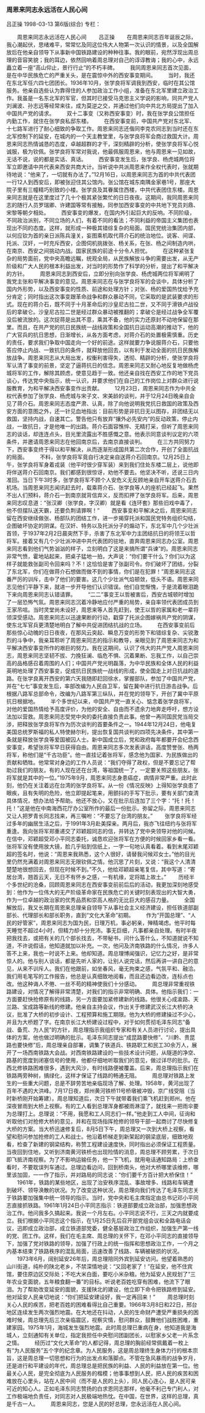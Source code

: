 ### 周恩来同志永远活在人民心间
吕正操
1998-03-13
第6版(综合)
专栏：

　　周恩来同志永远活在人民心间
　　吕正操
　　在周恩来同志百年诞辰之际，我心潮起伏，思绪难平，常常忆及同这位伟大人物第一次认识的情景，以及全国解放后在他亲自领导下从事新中国铁路建设的种种往事。我的眼前，宛然浮现出周总理的音容笑貌；我的耳边，依然回响着周总理对自己的谆谆教诲；我的心中，永远矗立着一座“高山仰止，景行行止”的不朽丰碑。
　　我同周恩来同志首次见面，是在中华民族危亡的严重关头，是在震惊中外的西安事变期间。
　　当时，我还在东北军任六四七团团长。1936年10月，张学良将军调我到西安，临时在其公馆服务。他亲自选些认为靠得住的人参加政治工作小组，准备在东北军里建立政治工作。我虽是一名东北军的军官，但其时已接受马克思主义学说的影响，同共产党人刘澜波、孙志远等经常来往，成为莫逆之交，并通过他们向中共北方局提出了加入中国共产党的请求。
　　双十二事变（又称西安事变）时，我在张学良公馆担任内勤工作，就住在张学良私邸东楼。
　　在西安事变前，中国共产党对东北军、十七路军进行了耐心细致的争取工作。周恩来同志还偕同李克农同志到当时还在东北军控制下的延安，在城内的一个天主教堂里，与张学良将军会商过救国大计。周恩来同志热情诚恳的态度，卓越超群的才干，深刻精辟的分析，使张学良将军心悦诚服，极为钦佩。张学良将军常对我说，他最佩服周恩来，他与周恩来一见如故，无话不说，说的都是实话、真话。
　　西安事变发生后，张学良、杨虎城两位将军立即邀请中共代表来西安共商大计。当听说中共派周恩来作全权代表时，张就期待地说：“他来了，一切就有办法了。”12月16日，以周恩来同志为首的中共代表团一行12人到西安后，即被张迎住其公馆内。张公馆在城东南隅金家巷1号，那座大院子里有三幢精巧别致的小楼。张学良及其眷属住西楼，中共代表团住东楼。周恩来同志就是在这里度过了几十个极其紧张繁忙的日日夜夜。这期间，我同周恩来同志的随行人员罗瑞卿、许建国等常有接触，同参加西安事变的中共地下党员刘鼎、宋黎等朝夕相处。
　　西安事变的爆发，在国内外引起巨大的反响。不同阶级，不同政治派别，不同立场的人们，有着不同的看法；不同利益的帝国主义集团也表现出不同的态度。这样，就形成一种极其错综复杂的局面。国民党统治集团内部，以何应钦为首的亲日派陈兵潼关，妄图乘机取代蒋介石的统治地位。说客、间谍、托派、汉奸，一时充斥西安，企图伺机挑拨张、杨关系，在张、杨之间制造内哄，在南京、西安之间挑动内战。国家民族的前途十分令人担忧。
　　在这种紧张复杂的局势面前，党中央高瞻远瞩，统观全局，从民族解放斗争的需要出发，从无产阶级和广大人民的根本利益出发，对当时的形势作了科学的分析，提出了和平解决的方针。
　　周恩来同志到西安后，立即分别向张学良、杨虎城两位将军阐明了我党主张和平解决事变的意见。周恩来同志在与张学良将军的会谈中，具体分析了国内外形势，以及西安事变的性质、前途和处理方针；对张、杨的爱国热忱给予充分肯定；同时指出这次事变跟革命战争和群众暴动不同，它采取的是武装要求的形式。现在的蒋介石，既不同于十月革命后的沙皇尼古拉二世，又不同于滑铁卢战役后的拿破仑。沙皇尼古拉二世是经过群众暴动被推翻的；拿破仑是经过战争全军覆没后被流放的。这次捉蒋是出其不意，乘其不备，他的实力还原封不动地保留在那里。而且，在共产党的抗日民族统一战线政策和全国抗日运动高潮的推动下，他的广大官兵的抗日思想，日渐增长，从各方面考虑，对蒋介石的处置极需慎重。历史的责任，要求我们争取中国走向一个好的前途。这样就要力争说服蒋介石，只要他答应停止内战、一致抗日的条件，就释放他回去，以有利于发动全面的抗日民族解放战争。周恩来同志从大局出发，权衡利害得失，透彻、精辟的分析，使张学良将军认清了事变的前景，坚定了逼蒋抗日的信念。周恩来同志又耐心地反复地做杨虎城将军的工作，解除其顾虑，使意见趋于一致。他还亲自找在西安工作的地下党员谈心，传达党中央指示，统一认识，并要求他们在自己的工作岗位上对群众进行说服教育，为和平解决西安事变作出贡献。
　　12月23日，周恩来同志作为中共全权代表参加了张学良、杨虎城与宋子文、宋美龄的谈判，并于12月24日晚亲自会见了蒋介石。周恩来同志态度严肃、认真，除了向他说明我党抗日救国的政策及西安方面的意图之外，还一针见血地指出：目前形势是非抗日无以图存，非团结无以救国，坚持内战，自速其亡。警告他只有放弃“攘外必先安内”的反动政策，停止内战，一致抗日，才是他唯一的出路。蒋介石面容憔悴、无精打采，但听了周恩来同志的谈话，却连连点头，目光里流露出不胜感慨之意。他表示同意谈判议定的六项条件，并邀请周恩来同志在他回南京后，去南京直接谈判。
　　在三方共同努力下，西安事变终于得以和平解决，从而逐渐形成国共第二次合作，开创了全面抗战的局面。
　　不料，张学良将军竟自行决定亲自送蒋介石回南京。12月25日上午，张学良将军身着戎装（他平时很少穿军装）来到我们住处东楼二层上，说他即将伴送蒋介石回南京。我们都感到很惊讶，劝他不要去。他坚决不听，还说三日内准回。当日下午3时多，张学良将军不顾个人安危义无反顾地亲自开车送蒋介石去机场。当周恩来同志闻讯赶去时，载乘蒋介石、张学良等人的座机已经起飞。果然不出人们预料，蒋介石一到南京就背信弃义，反而扣押了张学良将军。后来，周恩来同志叹息道：“张汉卿（张学良，字汉卿）就是看《连环套》那些旧戏中毒了，他不但摆队送天霸，还要负荆请罪啊！”
　　西安事变和平解决之后，周恩来同志留在西安继续做张、杨部队的团结工作，进一步揭穿托派和国民党特务组织勾结，企图破坏协定的阴谋。在汉奸、特务以及托派分子的煽动下，东北军中几个少壮派首领，于1937年2月2日晨突然下手，杀害了东北军中力主团结抗日的将领王以哲将军。接着又有几个少壮派冲进中共代表团的驻地，直奔周恩来同志办公室。周恩来同志看到他们气势汹汹的样子，立刻明白了这是来搞所谓“兵谏”的。周恩来同志非常气愤，霍地站起来，把桌子猛地一拍，大声说：“你们要干什么？你们以为这样子就能救张副司令回来吗？不！这恰恰是害了张副司令。你们破坏了团结，分裂了东北军，你们在做蒋介石想做而做不到的事情，你们是在犯罪！”周恩来同志这番严厉的训斥，击中了他们的要害。这几个少壮派气焰顿敛，低头不语。周恩来同志见他们平静下来，就进一步开导他们认识错误。他们自觉惭愧，于是流着眼泪跪下来向周恩来同志认错请罪。
　　“二二”事变王以哲被害后，西安古城顿时增加了一层恐怖气氛。周恩来同志沉着冷静地应付严重的局势，亲自率领代表团成员到王家吊唁。当时灵堂尚未设好，周恩来等人首先赶到，使王以哲的家属和老一辈将领深受感动。周恩来同志以迅速果断的行动，戳穿了托派企图嫁祸共产党的阴谋，使东北军官兵更清楚地明白了解中共促进团结抗战的立场。
　　在西安事变前后那些惊心动魄的日日夜夜，在那风云突起、瞬息万变的形势下和错综复杂、尖锐激烈的斗争中，我亲耳聆听了周恩来同志的指示和教导，亲眼见到了周恩来同志为和平解决西安事变所作的艰巨的努力。我在这期间，认识了伟大的共产党人周恩来同志，周恩来同志坚韧不拔、力挽狂澜、临危不惧、沉着果断、忘我工作，以自己崇高的品格感召着周围的人们；中国共产党光明磊落，为中华民族和全体人民的利益英明地处理了西安事变，促成抗日民族统一战线的形成，使全国走上对日抗战的道路。在张学良离开西安的第六天我随即赶回徐水，掌握部队，参加了中国共产党，并在“七七”事变发生后，率部改编为人民自卫军，留在冀中进行抗日游击战争。后根据八路军总部命令，改编为八路军第三纵队，并在党的领导下，开创了冀中平原抗日根据地。
　　半个多世纪以来，中国共产党一直关心、惦念着张学良将军，对他的爱国热情给予高度评价，为他的安全、自由而不遗余力地奔走呼吁，想方设法加以营救。周恩来同志受党中央的委托直接负责此事。他曾一再同国民党当局交涉，把释放张学良将军作为历次谈判的首要条件之一。1944年12月24日，他电复美国总统罗斯福的私人特使赫尔利，提出恢复国共谈判的四项先决条件，其中第一条就是释放张学良等爱国被囚人士。新中国成立后，党和政府每年都要开会纪念西安事变，希望张将军早日获得自由。周恩来同志多次发表讲话，高度赞誉张、杨两将军，称他们是“千古功臣”。他一直挂记着张将军，感念他为国家、为民族做出的贡献和牺牲。他常常对身边的工作人员说：“我们夺得了政权，但是不要忘记了帮助过我们的朋友。有的人现在还在台湾，等祖国统一了，一定要关照这些朋友。张将军就是其中的一位。”1975年9月，周恩来同志身患癌症，病情非常严重。此时此刻，他仍在关注着远在台湾的张学良将军。从一份《情况反映》上得知张学良患了眼疾，且有失明的危险，他立即提起笔来，用颤抖的手写下批示，要有关部门查清具体情况，想办法给予帮助。他还不放心，又在批示后连加了三个字：“托！托！托！”这是他在中南海西花厅办公室所作的最后一份批示。弥留之际，周恩来同志又让人把罗青长同志找来，再三嘱咐：“不要忘了台湾的朋友。”
　　张学良将军经过多年的幽居生活之后，于1991年3月赴美探亲。两月后，我亦飞往纽约与张将军重逢。我向张将军郑重递交了邓颖超同志的信，并转达了党中央领导对他的问候。在信中，邓颖超受邓小平同志委托，诚恳欢迎张将军在方便的时候回家乡看一看。张将军没有使用放大镜，脸几乎贴到信纸上，一字一句地认真看着。看到末尾邓颖超的签名时，他说：“周恩来我熟悉，这个人很好，请替我问候邓女士。”他的目光里仍然充满着对周恩来同志无限钦佩之情。他沉思了片刻，又说：“我这个人清清楚楚地很想回去，但现在时候不到。”不久，他给邓颖超亲笔复信，其中写道：“寄居台湾，翘首云天，无日不有怀乡之感，一有机缘，定将踏上故土。”
　　历经半个多世纪的沧桑，回顾周恩来同志在西安事变前前后后的活动，我更加深刻地感受到：他作为一位伟大的无产阶级革命家在民族危亡的关键时刻表现出的大智大勇，作为一位卓越的政治家的优秀品质和崇高人格的无比巨大的感召力量。
　　全国解放后，我又长期在周恩来总理亲自领导下从事社会主义经济建设，担任铁道部副部长、代理部长和部长职务，直到“文化大革命”初期。
　　作为“开国总理”、“人民的好管家”，周恩来同志为国为民，日理万机，事必躬亲，殚精竭虑。他平时每天睡觉不超过4小时，但精力却十分充沛。事无巨细，凡事都亲自处理。有时半夜把我找去，或把有关的几个部长找去，不带秘书，问什么答什么，不知道就说不知道，不许说假话，他知道就加以补充。一次，他问及济南铁路的什么情况，许多人答不上来，我也一时说不上来。他却知道。周总理博闻强识，记忆力之好，是非常惊人的。他与别人谈话，都是先听人家的，让别人说完话，然后再讲一讲自己的意见，从来不训斥人。我们在他跟前，如坐春风，毫无拘束之感，气氛平和、融洽。我们用毛笔写的工作报告，他总是认真细致地阅看，而且还边看边改，连标点也改。他这种诲人不倦、一丝不苟的精神使我们十分感动。
　　周总理非常重视铁路建设，对情况了解得非常清楚，对我们的指示非常明确、具体。他指示我们：一方面要赶快抢修原有的线路，另一方面要加紧修建新的线路。他很关心成渝路、天兰路、宝成路等新线的修建。他亲自主持会议，作出关于修建武汉长江大桥的决议，批准了大桥的初步设计、工程预算和施工期限。他为大桥的修建操过不少心，并且为大桥题了字。在南京长江大桥建设过程中，对于如何贯彻毛泽东同志“备战、备荒、为人民”的方针，周总理指示我组织专家和有关人员进行讨论，提出具体的方案，他也做过明确的批示。毛泽东同志提出“成昆路要快修”、“川黔、贵昆路也要快修”后，周总理亲自部署，调集了铁道兵、铁路职工和民工30余万人，展开了一场西南铁路大会战。对西南铁路建设的一些技术设计问题，从隧道的净空、路基的宽度到闭塞信号的使用，他都仔细地听取我们的意见，做过详尽的批示。在西北修铁路困难很多，遇到大风沙，有时线路便被覆盖。后来，周总理指示我们在铁路两旁种树，搞绿化，这样才保证了线路的畅通无阻。
　　周总理对铁路上发生的一些重大问题，总是不辞劳苦地亲临现场了解、处理。1958年，黄河出现了百年不遇的大洪峰。7月17日夜，郑州黄河铁桥11号桥墩被冲毁，京广线受阻（当时新桥刚开始筹建）。周总理知道后，次日下午就带着我们乘飞机赶到郑州。他在深夜冒雨到大桥上视察。有的工人看到总理浑身都被雨淋湿了，就找来一把雨伞要为总理打上。总理说：“不用，我愿和工人同志们一样。”他走到工人中间，征询和听取他们对抢修大桥的意见，并和在现场指挥抢修的领导干部一起商讨了尽快修复大桥的方案。当大桥迅速修复后，8月5日下午，周总理又一次到大桥上视察，看望和慰问参加抢修的工人和战士。他沿着桥梯走到新架起的钢梁底层，细致地观看，检查了新建的钢梁结构，称赞工程建设速度快，同时指出必须保证工程质量。当夜回到住地，又听到济南黄河铁桥也出现险情的消息，周总理不顾劳累，于次日即飞抵济南视察。为了不影响运输任务，他一下飞机，就用电话通知路局：上桥查看时，不要耽误列车通过。总理边看边问，回到桥南头，他对大桥哪里该维修，哪里该加固，一一作了指示，并对路局的同志说：“你们要千方百计把大桥保住！”
　　1961年，铁路的某些地区，出现了治安秩序混乱、事故增多、线路和车辆遭到破坏、领导涣散的状况。为了改变这种状况，周总理向我们传达了毛泽东同志关于铁路要加强集中统一领导的指示。当时，党中央和毛主席指定由总书记邓小平同志直接抓铁路。1961年1月24日小平同志指示：铁道部要成立政治部，加强思想政治工作。他问我多久搞起来。我说一个月左右。小平同志说不行，三天之内就要成立。我们根据小平同志这个指示，在1月25日先后召开部党组会议和全路电话会议，迅即成立政治部，成立铁道部党委，健全基层政治工作组织，加强生产第一线的党、团工作。这样，我们在毛主席、周总理的关怀下，在邓小平同志的直接领导下，加强了党对铁路的领导，加强了行政上的统一指挥和思想政治工作，一个月之内基本结束了铁路秩序的混乱局面，迅速改善了线路、车辆被破损的状况。
　　1973年6月，阔别延安26年后，周总理陪同外宾到延安访问。他望着熟悉的山川街道，纯朴的陕北老乡，不禁深情地说：“又回老家了！”在延安，他不住宾馆，要住原边区交际处；不吃大米白面，要吃小米杂粮。他为延安人民规划了“三年农业变面貌，五年粮食翻一番”的目标。听说老百姓吃穿有困难，他流下了眼泪。为了帮助改变延安的面貌，支援陕北的建设，他立即下命令把铁路修到延安。他对延安人民亲切地说：“你们把延安建设好，我一定再回来！”
　　周总理时刻关心人民的疾苦，把老百姓的困难看得比自己重要。1966年3月8日和22日，邢台地区连续发生两次强烈地震。在大地还在抖动，人民的生命财产遭受严重损失的困难时候，周总理先后三次亲临震区，视察灾情，慰问群众，鼓舞他们战胜困难，重建家园。1975年1月，海城发生强烈地震。此时周总理已重病在身，他知道我是海城人，立刻通知有关单位，指定我担任中央慰问团副团长，以慰家乡父老一片系念之情。
　　经历过“文化大革命”的人都记得，周总理的胸前经常佩戴着一枚上有“为人民服务”五个字的纪念章。为人民服务，这是周总理终生身体力行的根本宗旨，这是周总理一切思想和行为的出发点和落脚点。不管在急风暴雨的战争岁月，还是进行和平建设的年代，周总理总是把民族的利益、人民的利益放在第一位。他最关心人民，是完全彻底为人民服务的楷模；他事事想到人民，把人民的疾苦和困难放在心里头，站在人民中间（而不是人民的上头），同人民心连心，是人民可亲可近的知心人。正如毛泽东同志赞扬的白求恩同志那样，他毫不利己专门利人，对工作极端地负责任，对同志对人民极端地热忱。在中国，在世界，这样的总理，真是千古一人。
　　周恩来同志，您是人民的好总理，您永远活在人民心间。
